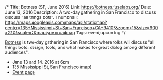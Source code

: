 /*
Title: Botness (SF, June 2016)
Link: https://botness.fuselabs.org/
Date: June 13, 2016
Description: A two-day gathering in San Francisco to discuss discuss "all things bots".
Thumbnail: https://maps.googleapis.com/maps/api/staticmap?center=135+Mississippi+St+San+Francisco+CA+94107&zoom=15&size=900x220&scale=2&maptype=roadmap
Tags: event,upcoming
*/

[Botness](https://botness.fuselabs.org/) is two-day gathering in San Francisco where folks will discuss "all things bots: design, tools, and what makes for great dialog among different audiences".

- June 13 and 14, 2016 at 6pm
- 135 Mississippi St, San Francisco ([map](https://www.google.com/maps/dir/Current+Location/135+Mississippi+St+San+Francisco+CA+94107))
- [Event page](https://botness.fuselabs.org/)
